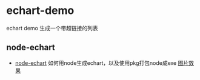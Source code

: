 # echart-demo
echart demo
生成一个带超链接的列表

## node-echart
- [node-echart](./node-echart) 如何用node生成echart，以及使用pkg打包node成exe
[图片效果](./node-echart/demo.png)

